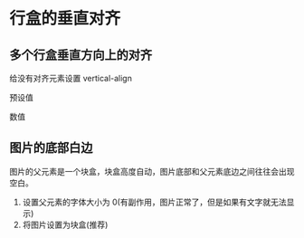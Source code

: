 # 行盒的垂直对齐

## 多个行盒垂直方向上的对齐

给没有对齐元素设置 vertical-align

预设值

数值

## 图片的底部白边

图片的父元素是一个块盒，块盒高度自动，图片底部和父元素底边之间往往会出现空白。

1. 设置父元素的字体大小为 0(有副作用，图片正常了，但是如果有文字就无法显示)
2. 将图片设置为块盒(推荐)
